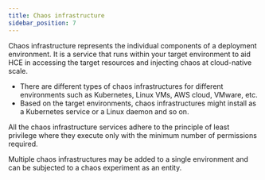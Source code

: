 ```yaml
---
title: Chaos infrastructure
sidebar_position: 7
---
```


Chaos infrastructure represents the individual components of a deployment environment. It is a service that runs within your target environment to aid HCE in accessing the target resources and injecting chaos at cloud-native scale. 
- There are different types of chaos infrastructures for different environments such as Kubernetes, Linux VMs, AWS cloud, VMware, etc. 
- Based on the target environments, chaos infrastructures might install as a Kubernetes service or a Linux daemon and so on. 

All the chaos infrastructure services adhere to the principle of least privilege where they execute only with the minimum number of permissions required.

Multiple chaos infrastructures may be added to a single environment and can be subjected to a chaos experiment as an entity.
